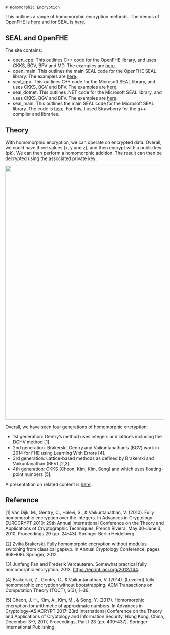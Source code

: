                                                                                            # Homomorphic Encryption
This outlines a range of homomorphic encryption methods.  The demos of OpenFHE is [here](https://asecuritysite.com/openfhe/) and for SEAL is [here](https://asecuritysite.com/seal/).

## SEAL and OpenFHE
The site contains:

* open_cpp. This outlines C++ code for the OpenFHE library, and uses CKKS, BGV, BFV and MD. The examples are [here](https://github.com/billbuchanan/homomorphic_encryption/tree/main/openfhe_cpp).
* open_main. This outlines the main SEAL code for the OpenFHE SEAL library. The examples are [here](https://github.com/billbuchanan/homomorphic_encryption/tree/main/openfhe_main).
* seal_cpp. This outlines C++ code for the Microsoft SEAL library, and uses CKKS, BGV and BFV. The examples are [here](https://github.com/billbuchanan/homomorphic_encryption/tree/main/seal_cpp).
* seal_dotnet. This outlines .NET code for the Microsoft SEAL library, and uses CKKS, BGV and BFV. The examples are [here](https://github.com/billbuchanan/homomorphic_encryption/tree/main/seal_dotnet).
* seal_main. This outlines the main SEAL code for the Microsoft SEAL library. The code is [here](https://github.com/billbuchanan/homomorphic_encryption/tree/main/seal_main). For this, I used Strawberry for the g++ compiler and libraries.


## Theory
With homomorphic encryption, we can operate on encrypted data. Overall, we could have three values (x, y and z), and then encrypt with a public key (pk). We can then perform a homomorphic addition. The result can then be decrypted using the associated private key:

 <p><img src="https://asecuritysite.com/public/homomorphic_01.png" width="800px" /></p>

Overall, we have seen four generations of homomorphic encryption:

* 1st generation: Gentry’s method uses integers and lattices including the DGHV method [1].
* 2nd generation. Brakerski, Gentry and Vaikuntanathan’s (BGV) work in 2014 for FHE using Learning With Errors [4].
* 3rd generation: Lattice-based methods as defined by Brakerski and Vaikuntanathan (BFV) [2,3].
* 4th generation: CKKS (Cheon, Kim, Kim, Song) and which uses floating-point numbers [5].

A presentation on related content is [here](https://youtu.be/eBF-Vnb7KiY?si=4cMDPraffB07Piey).

## Reference
[1] Van Dijk, M., Gentry, C., Halevi, S., & Vaikuntanathan, V. (2010). Fully homomorphic encryption over the integers. In Advances in Cryptology–EUROCRYPT 2010: 29th Annual International Conference on the Theory and Applications of Cryptographic Techniques, French Riviera, May 30–June 3, 2010. Proceedings 29 (pp. 24–43). Springer Berlin Heidelberg.

[2] Zvika Brakerski. Fully homomorphic encryption without modulus switching from classical gapsvp. In Annual Cryptology Conference, pages 868–886. Springer, 2012.

[3] Junfeng Fan and Frederik Vercauteren. Somewhat practical fully homomorphic encryption. 2012. https://eprint.iacr.org/2012/144.

[4] Brakerski, Z., Gentry, C., & Vaikuntanathan, V. (2014). (Leveled) fully homomorphic encryption without bootstrapping. ACM Transactions on Computation Theory (TOCT), 6(3), 1–36.

[5] Cheon, J. H., Kim, A., Kim, M., & Song, Y. (2017). Homomorphic encryption for arithmetic of approximate numbers. In Advances in Cryptology–ASIACRYPT 2017: 23rd International Conference on the Theory and Applications of Cryptology and Information Security, Hong Kong, China, December 3–7, 2017, Proceedings, Part I 23 (pp. 409–437). Springer International Publishing. 
